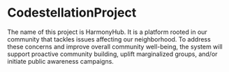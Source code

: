 # CodestellationProject

The name of this project is HarmonyHub. 
It is a  platform rooted in our community that tackles issues affecting our neighborhood. To address these concerns and improve overall community well-being, the system will support proactive community building, uplift marginalized groups, and/or initiate public awareness campaigns.
